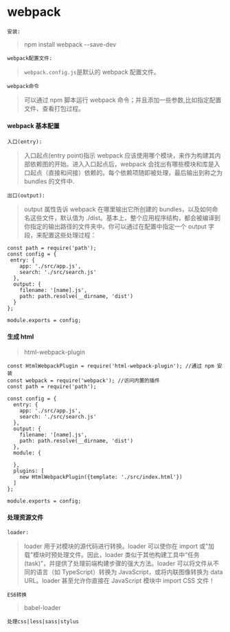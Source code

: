 # webpack

`安装:`

> npm install webpack --save-dev

`webpack配置文件:`

> `webpack.config.js`是默认的 webpack 配置文件。

`webpack命令`

> 可以通过 npm 脚本运行 webpack 命令；并且添加一些参数,比如指定配置文件、查看打包过程。

#### webpack 基本配置

`入口(entry):`

> 入口起点(entry point)指示 webpack 应该使用哪个模块，来作为构建其内部依赖图的开始。进入入口起点后，webpack 会找出有哪些模块和库是入口起点（直接和间接）依赖的。每个依赖项随即被处理，最后输出到称之为 bundles 的文件中.

`出口(output):`

> output 属性告诉 webpack 在哪里输出它所创建的 bundles，以及如何命名这些文件，默认值为 ./dist。基本上，整个应用程序结构，都会被编译到你指定的输出路径的文件夹中。你可以通过在配置中指定一个 output 字段，来配置这些处理过程：

```
const path = require('path');
const config = {
 entry: {
    app: './src/app.js',
    search: './src/search.js'
  },
  output: {
    filename: '[name].js',
    path: path.resolve(__dirname, 'dist')
  }
};

module.exports = config;

```

#### 生成 html

> html-webpack-plugin

```
const HtmlWebpackPlugin = require('html-webpack-plugin'); //通过 npm 安装
const webpack = require('webpack'); //访问内置的插件
const path = require('path');

const config = {
  entry: {
    app: './src/app.js',
    search: './src/search.js'
  },
  output: {
    filename: '[name].js',
    path: path.resolve(__dirname, 'dist')
  },
  module: {

  },
  plugins: [
    new HtmlWebpackPlugin({template: './src/index.html'})
  ]
};

module.exports = config;

```

#### 处理资源文件

`loader:`

> loader 用于对模块的源代码进行转换。loader 可以使你在 import 或"加载"模块时预处理文件。因此，loader 类似于其他构建工具中“任务(task)”，并提供了处理前端构建步骤的强大方法。loader 可以将文件从不同的语言（如 TypeScript）转换为 JavaScript，或将内联图像转换为 data URL。loader 甚至允许你直接在 JavaScript 模块中 import CSS 文件！

`ES6转换`

> babel-loader

`处理css|less|sass|stylus`

